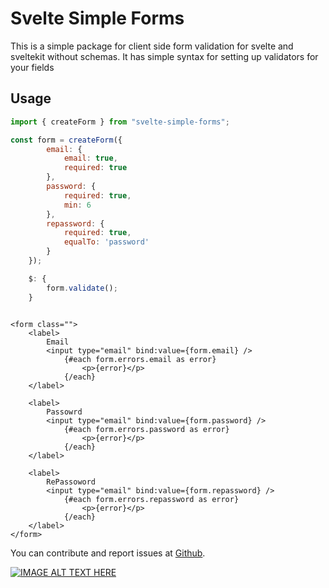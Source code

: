 # Svelte Simple Forms
This is a simple package for client side form validation for svelte and sveltekit without schemas.
It has simple syntax for setting up validators for your fields 

## Usage


```js
import { createForm } from "svelte-simple-forms";

const form = createForm({
		email: {
			email: true,
			required: true
		},
		password: {
			required: true,
			min: 6
		},
        repassword: {
			required: true,
            equalTo: 'password'
		}
	});

	$: {
		form.validate();
	}
```


```svelte

<form class="">
    <label>
        Email
        <input type="email" bind:value={form.email} />
            {#each form.errors.email as error}
                <p>{error}</p>
            {/each}
    </label>
    
    <label>
        Passowrd
        <input type="email" bind:value={form.password} />
            {#each form.errors.password as error}
                <p>{error}</p>
            {/each}
    </label>
    
    <label>
        RePassoword
        <input type="email" bind:value={form.repassword} />
            {#each form.errors.repassword as error}
                <p>{error}</p>
            {/each}
    </label>
</form>
```

You can contribute and report issues at [Github](https://github.com/FarhanAliRaza/svelte-simple-forms).


[![IMAGE ALT TEXT HERE](https://img.youtube.com/vi/eO-C7Oz2UaE/0.jpg)](https://www.youtube.com/watch?v=eO-C7Oz2UaE)

